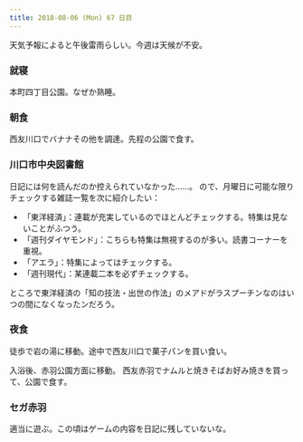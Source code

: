 ```yaml
---
title: 2018-08-06 (Mon) 67 日目
---
```


天気予報によると午後雷雨らしい。今週は天候が不安。

### 就寝

本町四丁目公園。なぜか熟睡。

### 朝食

西友川口でバナナその他を調達。先程の公園で食す。

### 川口市中央図書館

日記には何を読んだのか控えられていなかった……。
ので、月曜日に可能な限りチェックする雑誌一覧を次に紹介したい：

* 「東洋経済」：連載が充実しているのでほとんどチェックする。特集は見ないことがふつう。
* 「週刊ダイヤモンド」：こちらも特集は無視するのが多い。読書コーナーを重視。
* 「アエラ」：特集によってはチェックする。
* 「週刊現代」：某連載二本を必ずチェックする。

ところで東洋経済の「知の技法・出世の作法」のメアドがラスプーチンなのはいつの間になくなったンだろう。

### 夜食

徒歩で岩の湯に移動。途中で西友川口で菓子パンを買い食い。

入浴後、赤羽公園方面に移動。
西友赤羽でナムルと焼きそばお好み焼きを買って、公園で食す。

### セガ赤羽

適当に遊ぶ。この頃はゲームの内容を日記に残していないな。

